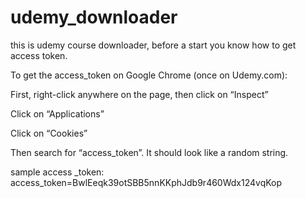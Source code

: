 # udemy_downloader
this is udemy course downloader, before a start you know how  to get access token.

To get the access_token on Google Chrome (once on Udemy.com):

First, right-click anywhere on the page, then click on “Inspect”

Click on “Applications”

Click on “Cookies”

Then search for “access_token”. It should look like a random string.


sample access _token:
access_token=BwlEeqk39otSBB5nnKKphJdb9r460Wdx124vqKop

